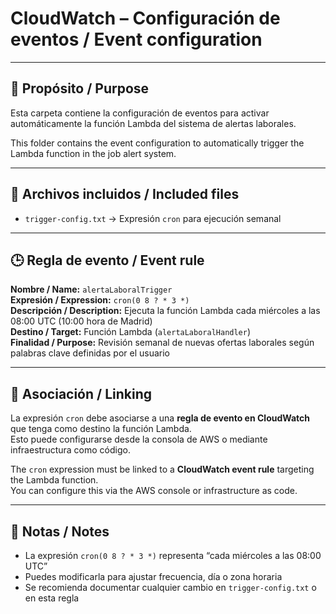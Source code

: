 # CloudWatch – Configuración de eventos / Event configuration

---

## 📌 Propósito / Purpose

Esta carpeta contiene la configuración de eventos para activar automáticamente la función Lambda del sistema de alertas laborales.

This folder contains the event configuration to automatically trigger the Lambda function in the job alert system.

---

## 📁 Archivos incluidos / Included files

- `trigger-config.txt` → Expresión `cron` para ejecución semanal

---

## 🕒 Regla de evento / Event rule

**Nombre / Name:** `alertaLaboralTrigger`  
**Expresión / Expression:** `cron(0 8 ? * 3 *)`  
**Descripción / Description:** Ejecuta la función Lambda cada miércoles a las 08:00 UTC (10:00 hora de Madrid)  
**Destino / Target:** Función Lambda (`alertaLaboralHandler`)  
**Finalidad / Purpose:** Revisión semanal de nuevas ofertas laborales según palabras clave definidas por el usuario

---

## 🔗 Asociación / Linking

La expresión `cron` debe asociarse a una **regla de evento en CloudWatch** que tenga como destino la función Lambda.  
Esto puede configurarse desde la consola de AWS o mediante infraestructura como código.

The `cron` expression must be linked to a **CloudWatch event rule** targeting the Lambda function.  
You can configure this via the AWS console or infrastructure as code.

---

## 🧠 Notas / Notes

- La expresión `cron(0 8 ? * 3 *)` representa “cada miércoles a las 08:00 UTC”  
- Puedes modificarla para ajustar frecuencia, día o zona horaria  
- Se recomienda documentar cualquier cambio en `trigger-config.txt` o en esta regla


